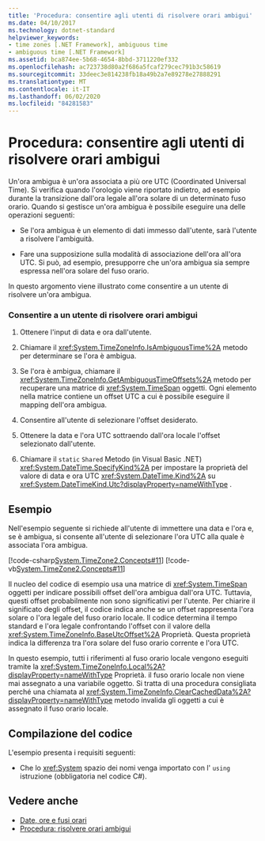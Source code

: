 ```yaml
---
title: 'Procedura: consentire agli utenti di risolvere orari ambigui'
ms.date: 04/10/2017
ms.technology: dotnet-standard
helpviewer_keywords:
- time zones [.NET Framework], ambiguous time
- ambiguous time [.NET Framework]
ms.assetid: bca874ee-5b68-4654-8bbd-3711220ef332
ms.openlocfilehash: ac723738d80a2f686a5fcaf279cec791b3c58619
ms.sourcegitcommit: 33deec3e814238fb18a49b2a7e89278e27888291
ms.translationtype: MT
ms.contentlocale: it-IT
ms.lasthandoff: 06/02/2020
ms.locfileid: "84281583"
---
```

# <a name="how-to-let-users-resolve-ambiguous-times"></a>Procedura: consentire agli utenti di risolvere orari ambigui

Un'ora ambigua è un'ora associata a più ore UTC (Coordinated Universal Time). Si verifica quando l'orologio viene riportato indietro, ad esempio durante la transizione dall'ora legale all'ora solare di un determinato fuso orario. Quando si gestisce un'ora ambigua è possibile eseguire una delle operazioni seguenti:

- Se l'ora ambigua è un elemento di dati immesso dall'utente, sarà l'utente a risolvere l'ambiguità.

- Fare una supposizione sulla modalità di associazione dell'ora all'ora UTC. Si può, ad esempio, presupporre che un'ora ambigua sia sempre espressa nell'ora solare del fuso orario.

In questo argomento viene illustrato come consentire a un utente di risolvere un'ora ambigua.

### <a name="to-let-a-user-resolve-an-ambiguous-time"></a>Consentire a un utente di risolvere orari ambigui

1. Ottenere l'input di data e ora dall'utente.

2. Chiamare il <xref:System.TimeZoneInfo.IsAmbiguousTime%2A> metodo per determinare se l'ora è ambigua.

3. Se l'ora è ambigua, chiamare il <xref:System.TimeZoneInfo.GetAmbiguousTimeOffsets%2A> metodo per recuperare una matrice di <xref:System.TimeSpan> oggetti. Ogni elemento nella matrice contiene un offset UTC a cui è possibile eseguire il mapping dell'ora ambigua.

4. Consentire all'utente di selezionare l'offset desiderato.

5. Ottenere la data e l'ora UTC sottraendo dall'ora locale l'offset selezionato dall'utente.

6. Chiamare il `static` `Shared` Metodo (in Visual Basic .NET) <xref:System.DateTime.SpecifyKind%2A> per impostare la proprietà del valore di data e ora UTC <xref:System.DateTime.Kind%2A> su <xref:System.DateTimeKind.Utc?displayProperty=nameWithType> .

## <a name="example"></a>Esempio

Nell'esempio seguente si richiede all'utente di immettere una data e l'ora e, se è ambigua, si consente all'utente di selezionare l'ora UTC alla quale è associata l'ora ambigua.

[!code-csharp[System.TimeZone2.Concepts#11](../../../samples/snippets/csharp/VS_Snippets_CLR_System/system.TimeZone2.Concepts/CS/TimeZone2Concepts.cs#11)]
[!code-vb[System.TimeZone2.Concepts#11](../../../samples/snippets/visualbasic/VS_Snippets_CLR_System/system.TimeZone2.Concepts/VB/TimeZone2Concepts.vb#11)]

Il nucleo del codice di esempio usa una matrice di <xref:System.TimeSpan> oggetti per indicare possibili offset dell'ora ambigua dall'ora UTC. Tuttavia, questi offset probabilmente non sono significativi per l'utente. Per chiarire il significato degli offset, il codice indica anche se un offset rappresenta l'ora solare o l'ora legale del fuso orario locale. Il codice determina il tempo standard e l'ora legale confrontando l'offset con il valore della <xref:System.TimeZoneInfo.BaseUtcOffset%2A> Proprietà. Questa proprietà indica la differenza tra l'ora solare del fuso orario corrente e l'ora UTC.

In questo esempio, tutti i riferimenti al fuso orario locale vengono eseguiti tramite la <xref:System.TimeZoneInfo.Local%2A?displayProperty=nameWithType> Proprietà. il fuso orario locale non viene mai assegnato a una variabile oggetto. Si tratta di una procedura consigliata perché una chiamata al <xref:System.TimeZoneInfo.ClearCachedData%2A?displayProperty=nameWithType> metodo invalida gli oggetti a cui è assegnato il fuso orario locale.

## <a name="compiling-the-code"></a>Compilazione del codice

L'esempio presenta i requisiti seguenti:

- Che lo <xref:System> spazio dei nomi venga importato con l' `using` istruzione (obbligatoria nel codice C#).

## <a name="see-also"></a>Vedere anche

- [Date, ore e fusi orari](index.md)
- [Procedura: risolvere orari ambigui](resolve-ambiguous-times.md)

